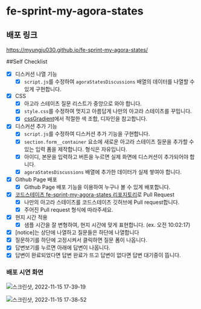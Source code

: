 # fe-sprint-my-agora-states

## 배포 링크

https://myungju030.github.io/fe-sprint-my-agora-states/

##Self Checklist


- [x] 디스커션 나열 기능
    - [x] `script.js`를 수정하여 `agoraStatesDiscussions` 배열의 데이터를 나열할 수 있게 구현합니다.
- [x] CSS
    - [x] 아고라 스테이츠 질문 리스트가 중앙으로 와야 합니다.
    - [x] `style.css`를 수정하여 멋지고 아름답게 나만의 아고라 스테이츠를 꾸밉니다.
    - [x] [cssGradient](https://cssgradient.io/)에서 적절한 색 조합, 디자인을 참고합니다.
- [x] 디스커션 추가 기능
    - [x] `script.js`를 수정하여 디스커션 추가 기능을 구현합니다.
    - [x] `section.form__container` 요소에 새로운 아고라 스테이츠 질문을 추가할 수 있는 입력 폼을 제작합니다. 형식은 자유입니다.
    - [x] 아이디, 본문을 입력하고 버튼을 누르면 실제 화면에 디스커션이 추가되어야 합니다.
    - [x] `agoraStatesDiscussions` 배열에 추가한 데이터가 실제 쌓여야 합니다.
- [x] Github Page 배포
  - [x] Github Page 배포 기능을 이용하여 누구나 볼 수 있게 배포합니다.
- [x] [코드스테이츠 fe-sprint-my-agora-states 리포지토리](https://github.com/codestates-seb/fe-sprint-my-agora-states)로 Pull Request
  - [x] 나만의 아고라 스테이츠를 코드스테이츠 깃허브에 Pull request합니다.
  - [x] 주어진 Pull request 형식에 따라주세요.
- [x] 현지 시간 적용
    - [x] 샘플 시간을 잘 변형하여, 현지 시간에 맞게 표현합니다. (ex. 오전 10:02:17)
- [x] [notice]는 상단에 나열하고 질문들은 하단에 나열합니다
- [x] 질문하기를 하단에 고정시켜서 클릭하면 질문 폼이 나옵니다.
- [x] 답변보기를 누르면 아래에 답변이 나옵니다.
- [x] 답변이 완료되었다면 답변 완료가 뜨고 답변이 없다면 답변 대기중이 뜹니다. 

### 배포 시연 화면

![스크린샷, 2022-11-15 17-39-19](https://user-images.githubusercontent.com/96197310/201871100-eeb1ce22-3ff1-42a9-a45c-4aca367fccae.png)

![스크린샷, 2022-11-15 17-38-52](https://user-images.githubusercontent.com/96197310/201871132-32a5199f-47eb-4d35-a468-2c26eac5c50f.png)



